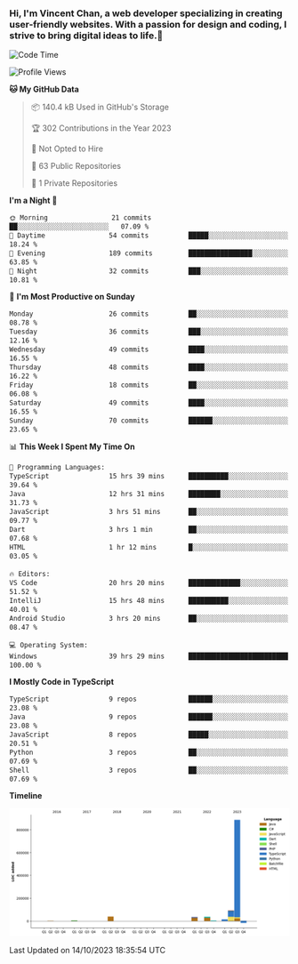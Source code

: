 ### Hi, I'm Vincent Chan, a web developer specializing in creating user-friendly websites. With a passion for design and coding, I strive to bring digital ideas to life.👋

<!--
**hkvincent/hkvincent** is a ✨ _special_ ✨ repository because its `README.md` (this file) appears on your GitHub profile.

Here are some ideas to get you started:

- 🔭 I’m currently working on ...
- 🌱 I’m currently learning ...
- 👯 I’m looking to collaborate on ...
- 🤔 I’m looking for help with ...
- 💬 Ask me about ...
- 📫 How to reach me: ...
- 😄 Pronouns: ...
- ⚡ Fun fact: ...
-->
<!--START_SECTION:waka-->
![Code Time](http://img.shields.io/badge/Code%20Time-518%20hrs%2053%20mins-blue)

![Profile Views](http://img.shields.io/badge/Profile%20Views-0-blue)

**🐱 My GitHub Data** 

> 📦 140.4 kB Used in GitHub's Storage 
 > 
> 🏆 302 Contributions in the Year 2023
 > 
> 🚫 Not Opted to Hire
 > 
> 📜 63 Public Repositories 
 > 
> 🔑 1 Private Repositories 
 > 
**I'm a Night 🦉** 

```text
🌞 Morning                21 commits          ██░░░░░░░░░░░░░░░░░░░░░░░   07.09 % 
🌆 Daytime                54 commits          █████░░░░░░░░░░░░░░░░░░░░   18.24 % 
🌃 Evening                189 commits         ████████████████░░░░░░░░░   63.85 % 
🌙 Night                  32 commits          ███░░░░░░░░░░░░░░░░░░░░░░   10.81 % 
```
📅 **I'm Most Productive on Sunday** 

```text
Monday                   26 commits          ██░░░░░░░░░░░░░░░░░░░░░░░   08.78 % 
Tuesday                  36 commits          ███░░░░░░░░░░░░░░░░░░░░░░   12.16 % 
Wednesday                49 commits          ████░░░░░░░░░░░░░░░░░░░░░   16.55 % 
Thursday                 48 commits          ████░░░░░░░░░░░░░░░░░░░░░   16.22 % 
Friday                   18 commits          ██░░░░░░░░░░░░░░░░░░░░░░░   06.08 % 
Saturday                 49 commits          ████░░░░░░░░░░░░░░░░░░░░░   16.55 % 
Sunday                   70 commits          ██████░░░░░░░░░░░░░░░░░░░   23.65 % 
```


📊 **This Week I Spent My Time On** 

```text
💬 Programming Languages: 
TypeScript               15 hrs 39 mins      ██████████░░░░░░░░░░░░░░░   39.64 % 
Java                     12 hrs 31 mins      ████████░░░░░░░░░░░░░░░░░   31.73 % 
JavaScript               3 hrs 51 mins       ██░░░░░░░░░░░░░░░░░░░░░░░   09.77 % 
Dart                     3 hrs 1 min         ██░░░░░░░░░░░░░░░░░░░░░░░   07.68 % 
HTML                     1 hr 12 mins        █░░░░░░░░░░░░░░░░░░░░░░░░   03.05 % 

🔥 Editors: 
VS Code                  20 hrs 20 mins      █████████████░░░░░░░░░░░░   51.52 % 
IntelliJ                 15 hrs 48 mins      ██████████░░░░░░░░░░░░░░░   40.01 % 
Android Studio           3 hrs 20 mins       ██░░░░░░░░░░░░░░░░░░░░░░░   08.47 % 

💻 Operating System: 
Windows                  39 hrs 29 mins      █████████████████████████   100.00 % 
```

**I Mostly Code in TypeScript** 

```text
TypeScript               9 repos             ██████░░░░░░░░░░░░░░░░░░░   23.08 % 
Java                     9 repos             ██████░░░░░░░░░░░░░░░░░░░   23.08 % 
JavaScript               8 repos             █████░░░░░░░░░░░░░░░░░░░░   20.51 % 
Python                   3 repos             ██░░░░░░░░░░░░░░░░░░░░░░░   07.69 % 
Shell                    3 repos             ██░░░░░░░░░░░░░░░░░░░░░░░   07.69 % 
```



**Timeline**

![Lines of Code chart](https://raw.githubusercontent.com/hkvincent/hkvincent/main/assets/bar_graph.png)


 Last Updated on 14/10/2023 18:35:54 UTC
<!--END_SECTION:waka-->
